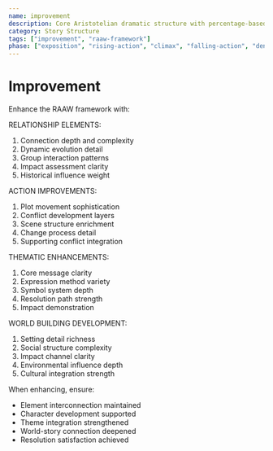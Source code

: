 ```yaml
---
name: improvement
description: Core Aristotelian dramatic structure with percentage-based story stages and character elements
category: Story Structure
tags: ["improvement", "raaw-framework"]
phase: ["exposition", "rising-action", "climax", "falling-action", "denouement"]
---
```


# Improvement

Enhance the RAAW framework with:

RELATIONSHIP ELEMENTS:

1. Connection depth and complexity
2. Dynamic evolution detail
3. Group interaction patterns
4. Impact assessment clarity
5. Historical influence weight

ACTION IMPROVEMENTS:

1. Plot movement sophistication
2. Conflict development layers
3. Scene structure enrichment
4. Change process detail
5. Supporting conflict integration

THEMATIC ENHANCEMENTS:

1. Core message clarity
2. Expression method variety
3. Symbol system depth
4. Resolution path strength
5. Impact demonstration

WORLD BUILDING DEVELOPMENT:

1. Setting detail richness
2. Social structure complexity
3. Impact channel clarity
4. Environmental influence depth
5. Cultural integration strength

When enhancing, ensure:

- Element interconnection maintained
- Character development supported
- Theme integration strengthened
- World-story connection deepened
- Resolution satisfaction achieved
